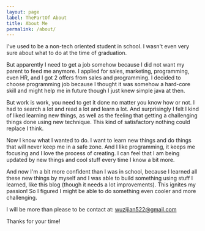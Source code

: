 ```yaml
---
layout: page
label: ThePartOf About
title: About Me
permalink: /about/
---
```


I've used to be a non-tech oriented student in school. I wasn't even very sure about what to do at the time of graduation.


But apparently I need to get a job somehow because I did not want my parent to feed me anymore. I applied for sales, 
marketing, programming, even HR, and I got 2 offers from sales and programming. I decided to choose programming job 
because I thought it was somehow a hard-core skill and might help me in future though I just knew simple java at then. 

But work is work, you need to get it done no matter you know how or not. I had to search a lot and read a lot and learn 
a lot. And surprisingly I felt I kind of liked learning new things, as well as the feeling that getting a challenging 
things done using new technique. This kind of satisfactory nothing could replace I think.

Now I know what I wanted to do. I want to learn new things and do things that will never keep me in a safe zone. And I 
like programming, it keeps me focusing and I love the process of creating. I can feel that I am being updated by new 
things and cool stuff every time I know a bit more. 

And now I'm a bit more confident than I was in school, because I learned all these new things by myself and I was able to 
build something using stuff I learned, like this blog (though it needs a lot improvements). This ignites my passion! 
So I figured I might be able to do something even cooler and more challenging. 

I will be more than please to be contact at: wuzijian522@gmail.com
    
    
Thanks for your time!
